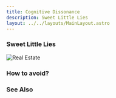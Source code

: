 ```yaml
---
title: Cognitive Dissonance
description: Sweet Little Lies
layout: ../../layouts/MainLayout.astro
---
```


### Sweet Little Lies

![Real Estate](/images/real-estate.jpg)


### How to avoid?


### See Also

